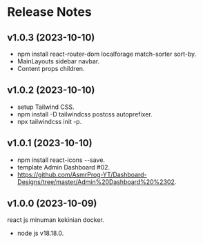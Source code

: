 # Release Notes


## v1.0.3 (2023-10-10)

- npm install react-router-dom localforage match-sorter sort-by.
- MainLayouts sidebar navbar.
- Content props children.

## v1.0.2 (2023-10-10)

- setup Tailwind CSS.
- npm install -D tailwindcss postcss autoprefixer.
- npx tailwindcss init -p.

## v1.0.1 (2023-10-10)

- npm install react-icons --save.
- template Admin Dashboard #02.
- https://github.com/AsmrProg-YT/Dashboard-Designs/tree/master/Admin%20Dashboard%20%2302.


## v1.0.0 (2023-10-09)

react js minuman kekinian docker.

- node js v18.18.0.
